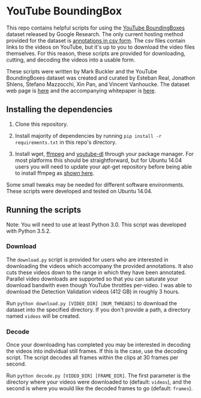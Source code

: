 # YouTube BoundingBox

This repo contains helpful scripts for using the [YouTube BoundingBoxes](
https://research.google.com/youtube-bb/index.html) 
dataset released by Google Research. The only current hosting method 
provided for the dataset is [annotations in csv
form](https://research.google.com/youtube-bb/download.html). The csv files contain links to the videos on YouTube, but it's up to you to download the video files themselves. For this
reason, these scripts are provided for downloading, cutting, and decoding
the videos into a usable form.

These scripts were written by Mark Buckler and the YouTube BoundingBoxes
dataset was created and curated by Esteban Real, Jonathon Shlens,
Stefano Mazzocchi, Xin Pan, and Vincent Vanhoucke. The dataset web page
is [here](https://research.google.com/youtube-bb/index.html) and the
accompanying whitepaper is [here](https://arxiv.org/abs/1702.00824).

## Installing the dependencies

1. Clone this repository.

2. Install majority of dependencies by running 
`pip install -r requirements.txt` in this repo's directory.

3. Install wget, [ffmpeg](https://ffmpeg.org/) and 
[youtube-dl](https://github.com/rg3/youtube-dl) through your package 
manager. For most platforms this should be straightforward, but for 
Ubuntu 14.04 users you will need to update your apt-get repository 
before being able to install ffmpeg as [shown
here](https://www.faqforge.com/linux/how-to-install-ffmpeg-on-ubuntu-14-04/).

Some small tweaks may be needed for different software environments.
These scripts were developed and tested on Ubuntu 14.04.

## Running the scripts

Note: You will need to use at least Python 3.0. This script was developed with Python 3.5.2.

### Download

The `download.py` script is provided for users who are interested in
downloading the videos which accompany the provided annotations. It also
cuts these videos down to the range in which they have been
annotated. Parallel video downloads are supported so that you can
saturate your download bandwith even though YouTube throttles per-video.
I was able to download the Detection Validation videos (412 GB) in
roughly 3 hours.

Run `python download.py [VIDEO_DIR] [NUM_THREADS]` to download the dataset into the specified
directory. If you don't provide a path, a directory named `videos` will be
created. 

### Decode

Once your downloading has completed you may be interested in decoding
the videos into individual still frames. If this is the case, use the
decoding script. The script decodes all frames within the clips at 30
frames per second.

Run `python decode.py [VIDEO_DIR] [FRAME_DIR]`. The first parameter is the directory where your videos were downloaded to (default: `videos`), and the second is where you would like the decoded frames to go (default: `frames`).
